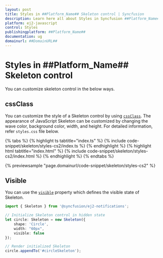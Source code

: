 ```yaml
---
layout: post
title: Styles in ##Platform_Name## Skeleton control | Syncfusion
description: Learn here all about Styles in Syncfusion ##Platform_Name## Skeleton control of Syncfusion Essential JS 2 and more.
platform: ej2-javascript
control: Styles 
publishingplatform: ##Platform_Name##
documentation: ug
domainurl: ##DomainURL##
---
```


# Styles in ##Platform_Name## Skeleton control

You can customize skeleton control in the below ways.

## cssClass

You can customize the style of a Skeleton control by using [`cssClass`](../api/skeleton#cssclass). The appearance of JavaScript Skeleton can be customized by changing the wave color, background color, width, and height. For detailed information, refer `styles.css` file below.

{% tabs %}
{% highlight ts tabtitle="index.ts" %}
{% include code-snippet/skeleton/styles-cs2/index.ts %}
{% endhighlight %}
{% highlight html tabtitle="index.html" %}
{% include code-snippet/skeleton/styles-cs2/index.html %}
{% endhighlight %}
{% endtabs %}
          
{% previewsample "page.domainurl/code-snippet/skeleton/styles-cs2" %}

## Visible

You can use the [`visible`](../api/skeleton#visible) property which defines the visible state of Skeleton.

```ts
import { Skeleton } from '@syncfusion/ej2-notifications';

// Initialize Skeleton control in hidden state
let circle: Skeleton = new Skeleton({
    shape: 'Circle',
    width: "60px",
    visible: false
});

// Render initialized Skeleton
circle.appendTo('#circleSkeleton');
```